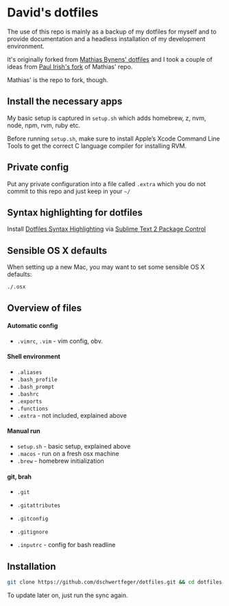 <!-- NOTE: I should clean up the order. Especially, some confusion about setup and setup-new-machine. How and when brew is installed. How/when to install NVM, node, how to hook in

- I think setup-new-machine is newer and better but it misses a few things from setup, like NVM

- Z seems to be done like 3 times? -->

# David's dotfiles

The use of this repo is mainly as a backup of my dotfiles for myself and to provide documentation and a headless installation of my development environment.

It's originally forked from [Mathias Bynens' dotfiles](https://github.com/mathiasbynens/dotfiles/) and I took a couple of ideas from [Paul Irish's fork](https://github.com/paulirish/dotfiles/) of Mathias' repo.

Mathias' is the repo to fork, though.

## Install the necessary apps

My basic setup is captured in `setup.sh` which adds homebrew, z, nvm, node, npm, rvm, ruby etc.

Before running `setup.sh`, make sure to install Apple’s Xcode Command Line Tools to get the correct C language compiler for installing RVM.

## Private config

Put any private configuration into a file called `.extra` which you do not commit to this repo and just keep in your `~/`

## Syntax highlighting for dotfiles

Install [Dotfiles Syntax Highlighting](https://github.com/mattbanks/dotfiles-syntax-highlighting-st2) via [Sublime Text 2 Package Control](http://wbond.net/sublime_packages/package_control)


## Sensible OS X defaults

When setting up a new Mac, you may want to set some sensible OS X defaults:

```bash
./.osx
```

<!-- ## Similar projects

I recommend getting a [`.jshintrc`](https://github.com/jshint/node-jshint/blob/master/.jshintrc) and [`.editorconfig`](http://editorconfig.org/) defined for all your projects.
 -->

## Overview of files

####  Automatic config
<!-- * `.ackrc` - for ack (better than grep) -->
* `.vimrc`, `.vim` - vim config, obv.

#### Shell environment
* `.aliases`
* `.bash_profile`
* `.bash_prompt`
* `.bashrc`
* `.exports`
* `.functions`
* `.extra` - not included, explained above

#### Manual run
* `setup.sh` - basic setup, explained above
* `.macos` - run on a fresh osx machine
* `.brew` - homebrew initialization

#### git, brah
* `.git`
* `.gitattributes`
* `.gitconfig`
* `.gitignore`

* `.inputrc` - config for bash readline


## Installation

```bash
git clone https://github.com/dschwertfeger/dotfiles.git && cd dotfiles && ./sync.sh
```

To update later on, just run the sync again.